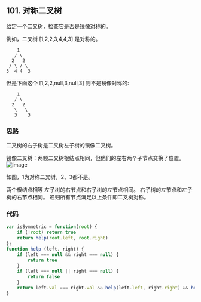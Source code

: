 ## 101. 对称二叉树

给定一个二叉树，检查它是否是镜像对称的。

例如，二叉树 [1,2,2,3,4,4,3] 是对称的。
```
    1
   / \
  2   2
 / \ / \
3  4 4  3
```
但是下面这个 [1,2,2,null,3,null,3] 则不是镜像对称的:
```
    1
   / \
  2   2
   \   \
   3    3
```

### 思路
二叉树的右子树是二叉树左子树的镜像二叉树。

镜像二叉树：两颗二叉树根结点相同，但他们的左右两个子节点交换了位置。
![image](http://www.conardli.top/docs/%E5%AF%B9%E7%A7%B0%E4%BA%8C%E5%8F%89%E6%A0%91.png)

如图，1为对称二叉树，2、3都不是。

两个根结点相等
左子树的右节点和右子树的左节点相同。
右子树的左节点和左子树的右节点相同。
递归所有节点满足以上条件即二叉树对称。

### 代码
```javascript
var isSymmetric = function(root) {
    if (!root) return true
    return help(root.left, root.right)   
};
function help (left, right) {
    if (left === null && right === null) {
        return true
    }
    if (left === null || right === null) {
        return false
    }
    return left.val === right.val && help(left.left, right.right) && help(left.right, right.left)
}


```